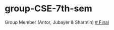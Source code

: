 # group-CSE-7th-sem
Group Member (Antor, Jubayer &amp; Sharmin)
[# Final](https://github.com/antor92/group-CSE-7th-sem/tree/master/Final)
